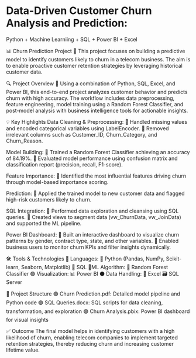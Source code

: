 # Data-Driven Customer Churn Analysis and Prediction:
  Python + Machine Learniing + SQL + Power BI +  Excel
  
📊 Churn Prediction Project
🔹 This project focuses on building a predictive model to identify customers likely to churn in a telecom business. The aim is to enable proactive customer retention  strategies by leveraging historical customer data.

🔍 Project Overview
🔹 Using a combination of Python, SQL, Excel, and Power BI, this end-to-end project analyzes customer behavior and predicts churn with high accuracy. The workflow includes data preprocessing, feature engineering, model training using a Random Forest Classifier, and post-model analysis with business intelligence tools for actionable insights.

💡 Key Highlights
  Data Cleaning & Preprocessing:
🔹 Handled missing values and encoded categorical variables using LabelEncoder.
🔹 Removed irrelevant columns such as Customer_ID, Churn_Category, and Churn_Reason.

Model Building:
🔹 Trained a Random Forest Classifier achieving an accuracy of 84.19%.
🔹 Evaluated model performance using confusion matrix and classification report (precision, recall, F1-score).

Feature Importance:
🔹 Identified the most influential features driving churn through model-based importance scoring.

Prediction:
🔹 Applied the trained model to new customer data and flagged high-risk customers likely to churn.

SQL Integration:
🔹 Performed data exploration and cleansing using SQL queries.
🔹 Created views to segment data (vw_ChurnData, vw_JoinData) and supported the ML pipeline.

Power BI Dashboard:
🔹 Built an interactive dashboard to visualize churn patterns by gender, contract type, state, and other variables.
🔹 Enabled business users to monitor churn KPIs and filter insights dynamically.

🛠 Tools & Technologies
🔹 Languages: 
  🐍 Python (Pandas, NumPy, Scikit-learn, Seaborn, Matplotlib)
  🧮 SQL
🔸ML Algorithm: 
  🌲 Random Forest Classifier
🟢 Visualization: 
  📊 Power BI
⚫ Data Handling: 
  📁 Excel 
  🗃️ SQL Server

📁 Project Structure
🟣 Churn Prediction.pdf: Detailed model pipeline and Python code
🟣 SQL Queries.docx: SQL scripts for data cleaning, transformation, and exploration
🟣 Churn Analysis.pbix: Power BI dashboard for visual insights

✅ Outcome
The final model helps in identifying customers with a high likelihood of churn, enabling telecom companies to implement targeted retention strategies, thereby reducing churn and increasing customer lifetime value.
